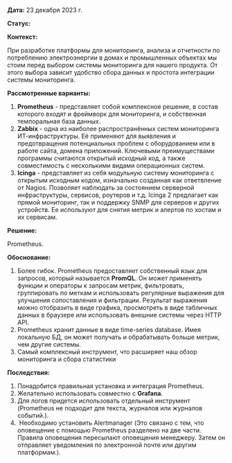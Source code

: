 **Дата:** 23 декабря 2023 г.

**Статус:**  

**Контекст:** 

При разработке платформы для мониторинга, анализа и отчетности по потреблению электроэнергии в домах и промышленных объектах мы стоим перед выбором системы мониторинга для нашего продукта. От этого выбора зависит удобство сбора данных и простота интеграции системы мониторинга.

**Рассмотренные варианты:**

1. **Prometheus** - представляет собой комплексное решение, в состав которого входят и фреймворк для мониторинга, и собственная темпоральная база данных.
2. **Zabbix** - одна из наиболее распространённых систем мониторинга ИТ-инфраструктуры. Её применяют для выявления и предотвращения потенциальных проблем с оборудованием или в работе сайта, домена приложений. Ключевыми преимуществами программы считаются открытый исходный код, а также совместимость с несколькими видами операционных систем. 
3. **Icinga** - представляет из себя модульную систему мониторинга с открытым исходным кодом, изначально созданная как ответвление от Nagios. Позволяет наблюдать за состоянием серверной инфраструктуры, сервисов, роутеров и т.д. Icinga 2 предлагает как прямой мониторинг, так и поддержку SNMP для серверов и других устройств. Ее используют для снятия метрик и алертов по хостам и их сервисам.

**Решение:**

Prometheus.

**Обоснование:**

1. Более гибок. Prometheus предоставляет собственный язык для запросов, который называется **PromQL**. Он может применять функции и операторы к запросам метрик, фильтровать, группировать по меткам и использовать регулярные выражения для улучшения сопоставления и фильтрации. Результат выражения можно отобразить в виде графика, просмотреть в виде табличных данных в браузере или использовать внешние системы через HTTP API.
2. Prometheus хранит данные в виде time-series database. Имея локальную БД, он может получать и обрабатывать больше метрик, чем другие системы.
3. Самый комплексный инструмент, что расширяет наш обзор мониторинга и сбора статистики


**Последствия:**

1. Понадобится правильная установка и интеграция Prometheus.
2. Желательно использовать совместно с **Grafana**. 
3. Для логов придется использовать отдельный инструмент (Prometheus не подходит для текста, журналов или журналов событий.).
4.  Необходимо установить Alertmanager (Это связано с тем, что оповещение с помощью Prometheus разделено на две части. Правила оповещения пересылают оповещения менеджеру. Затем он отправляет уведомления по электронной почте или другим платформам.). 